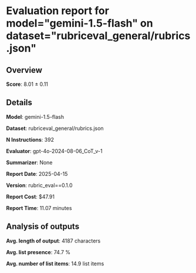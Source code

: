# Evaluation report for model="gemini-1.5-flash" on dataset="rubriceval_general/rubrics.json"

## Overview
**Score**: 8.01 ± 0.11

## Details
**Model**: gemini-1.5-flash

**Dataset**: rubriceval_general/rubrics.json

**N Instructions**: 392

**Evaluator**: gpt-4o-2024-08-06_CoT_v-1

**Summarizer**: None

**Report Date**: 2025-04-15

**Version**: rubric_eval==0.1.0

**Report Cost**: $47.91

**Report Time**: 11.07 minutes

## Analysis of outputs
**Avg. length of output**: 4187 characters

**Avg. list presence**: 74.7 %

**Avg. number of list items**: 14.9 list items


